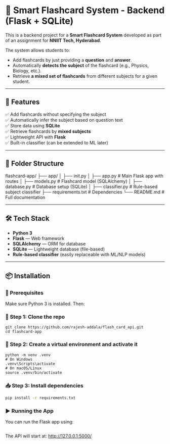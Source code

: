 # 🧠 Smart Flashcard System - Backend (Flask + SQLite)

This is a backend project for a **Smart Flashcard System** developed as part of an assignment for **NNIIT Tech, Hyderabad**.

The system allows students to:

- Add flashcards by just providing a **question** and **answer**.
- Automatically **detects the subject** of the flashcard (e.g., Physics, Biology, etc.).
- Retrieve **a mixed set of flashcards** from different subjects for a given student.

---

## 🚀 Features

✅ Add flashcards without specifying the subject  
✅ Automatically infer the subject based on question text  
✅ Store data using **SQLite**  
✅ Retrieve flashcards by **mixed subjects**  
✅ Lightweight API with **Flask**  
✅ Built-in classifier (can be extended to ML later)

---

## 📁 Folder Structure
flashcard-app/
├── app/
│ ├── init.py
│ ├── app.py # Main Flask app with routes
│ ├── models.py # Flashcard model (SQLAlchemy)
│ ├── database.py # Database setup (SQLite)
│ ├── classifier.py # Rule-based subject classifier
├── requirements.txt # Dependencies
└── README.md # Full documentation


---

## 🛠️ Tech Stack

- **Python 3**
- **Flask** — Web framework
- **SQLAlchemy** — ORM for database
- **SQLite** — Lightweight database (file-based)
- **Rule-based classifier** (easily replaceable with ML/NLP models)

---

## 📦 Installation

### 🔧 Prerequisites

Make sure Python 3 is installed. Then:

### 🔌 Step 1: Clone the repo
```
git clone https://github.com/rajesh-addala/flash_card_api.git
cd flashcard-app
```
### 🧪 Step 2: Create a virtual environment and activate it
```
python -m venv .venv
# On Windows
.venv\Scripts\activate
# On macOS/Linux
source .venv/bin/activate
```

### 📥 Step 3: Install dependencies
```bash
pip install -r requirements.txt
```

### ▶️ Running the App
You can run the Flask app using:
```python run.py
```
The API will start at: http://127.0.0.1:5000/